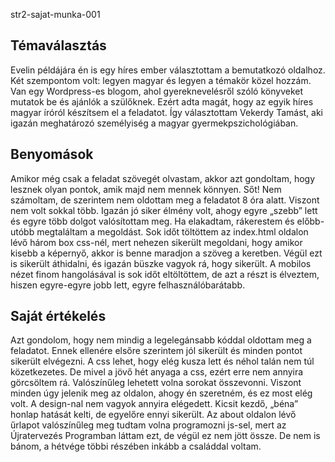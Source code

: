 str2-sajat-munka-001

Témaválasztás
-------------
Evelin példájára én is egy híres ember választottam a bemutatkozó oldalhoz.
Két szempontom volt: legyen magyar és legyen a témakör közel hozzám.
Van egy Wordpress-es blogom, ahol gyereknevelésről szóló könyveket mutatok be és ajánlók a szülőknek.
Ezért adta magát, hogy az egyik híres magyar íróról készítsem el a feladatot.
Így választottam Vekerdy Tamást, aki igazán meghatározó személyiség a magyar gyermekpszichológiában.

Benyomások
----------
Amikor még csak a feladat szövegét olvastam, akkor azt gondoltam,
hogy lesznek olyan pontok, amik majd nem mennek könnyen. Sőt!
Nem számoltam, de szerintem nem oldottam meg a feladatot 8 óra alatt. 
Viszont nem volt sokkal több. Igazán jó siker élmény volt, ahogy egyre „szebb” lett
és egyre több dolgot valósítottam meg.
Ha elakadtam, rákerestem és előbb-utóbb megtaláltam a megoldást.
Sok időt töltöttem az index.html oldalon lévő három box css-nél,
mert nehezen sikerült megoldani, hogy amikor kisebb a képernyő,
akkor is benne maradjon a szöveg a keretben. Végül ezt is sikerült áthidalni,
és igazán büszke vagyok rá, hogy sikerült.
A mobilos nézet finom hangolásával is sok időt eltöltöttem,
de azt a részt is élveztem, hiszen egyre-egyre jobb lett, egyre felhasználóbarátabb.

Saját értékelés
---------------
Azt gondolom, hogy nem mindig a legelegánsabb kóddal oldottam meg a feladatot.
Ennek ellenére elsőre szerintem jól sikerült és minden pontot sikerült elvégezni.
A css lehet, hogy elég kusza lett és néhol talán nem túl közetkezetes.
De mivel a jövő hét anyaga a css, ezért erre nem annyira görcsöltem rá.
Valószínűleg lehetett volna sorokat összevonni. Viszont minden úgy jelenik meg az oldalon,
ahogy én szeretném, és ez most elég volt. A design-nal nem vagyok annyira elégedett.
Kicsit kezdő, „béna” honlap hatását kelti, de egyelőre ennyi sikerült.
Az about oldalon lévő űrlapot valószínűleg meg tudtam volna programozni js-sel,
mert az Újratervezés Programban láttam ezt, de végül ez nem jött össze.
De nem is bánom, a hétvége többi részében inkább a családdal voltam.
